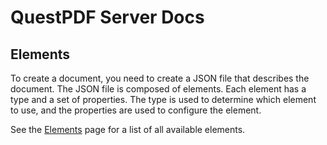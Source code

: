 # QuestPDF Server Docs

## Elements

To create a document, you need to create a JSON file that describes the document. The JSON file is composed of elements. Each element has a type and a set of properties. The type is used to determine which element to use, and the properties are used to configure the element.

See the [Elements](/docs/elements/README.md) page for a list of all available elements.
